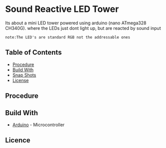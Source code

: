 # Sound Reactive LED Tower
Its about a mini LED tower powered using arduino (nano ATmega328 CH340G). 
where the LEDs just dont light up, but are reacted by sound input
```
note:The LED's are standard RGB not the addressable ones
```
## Table of Contents

- [Procedure](#procedure)
- [Build With](#buildWith)
- [Snap Shots](#snaps)
- [License](#license)

## Procedure


## Build With
* [Arduino](https://www.arduino.cc/en/Guide/HomePage) - Microcontroller

## Licence
